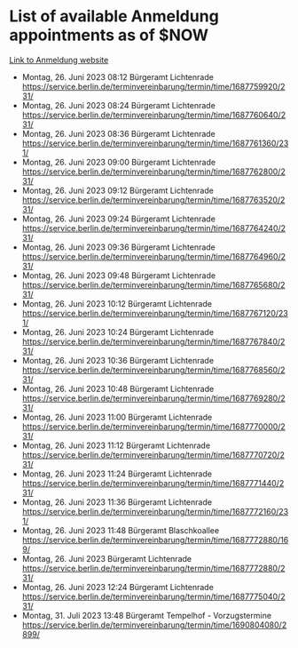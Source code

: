 # List of available Anmeldung appointments as of $NOW
[Link to Anmeldung website](https://service.berlin.de/terminvereinbarung/termin/tag.php?termin=1&anliegen[]=120686&dienstleisterlist=122210,122217,327316,122219,327312,122227,327314,122231,327346,122243,327348,122254,122252,329742,122260,329745,122262,329748,122271,327278,122273,327274,122277,327276,330436,122280,327294,122282,327290,122284,327292,122291,327270,122285,327266,122286,327264,122296,327268,150230,329760,122297,327286,122294,327284,122312,329763,122314,329775,122304,327330,122311,327334,122309,327332,317869,122281,327352,122279,329772,122283,122276,327324,122274,327326,122267,329766,122246,327318,122251,327320,122257,327322,122208,327298,122226,327300&herkunft=http%3A%2F%2Fservice.berlin.de%2Fdienstleistung%2F120686%2F)
- Montag, 26. Juni 2023 08:12 Bürgeramt Lichtenrade https://service.berlin.de/terminvereinbarung/termin/time/1687759920/231/
- Montag, 26. Juni 2023 08:24 Bürgeramt Lichtenrade https://service.berlin.de/terminvereinbarung/termin/time/1687760640/231/
- Montag, 26. Juni 2023 08:36 Bürgeramt Lichtenrade https://service.berlin.de/terminvereinbarung/termin/time/1687761360/231/
- Montag, 26. Juni 2023 09:00 Bürgeramt Lichtenrade https://service.berlin.de/terminvereinbarung/termin/time/1687762800/231/
- Montag, 26. Juni 2023 09:12 Bürgeramt Lichtenrade https://service.berlin.de/terminvereinbarung/termin/time/1687763520/231/
- Montag, 26. Juni 2023 09:24 Bürgeramt Lichtenrade https://service.berlin.de/terminvereinbarung/termin/time/1687764240/231/
- Montag, 26. Juni 2023 09:36 Bürgeramt Lichtenrade https://service.berlin.de/terminvereinbarung/termin/time/1687764960/231/
- Montag, 26. Juni 2023 09:48 Bürgeramt Lichtenrade https://service.berlin.de/terminvereinbarung/termin/time/1687765680/231/
- Montag, 26. Juni 2023 10:12 Bürgeramt Lichtenrade https://service.berlin.de/terminvereinbarung/termin/time/1687767120/231/
- Montag, 26. Juni 2023 10:24 Bürgeramt Lichtenrade https://service.berlin.de/terminvereinbarung/termin/time/1687767840/231/
- Montag, 26. Juni 2023 10:36 Bürgeramt Lichtenrade https://service.berlin.de/terminvereinbarung/termin/time/1687768560/231/
- Montag, 26. Juni 2023 10:48 Bürgeramt Lichtenrade https://service.berlin.de/terminvereinbarung/termin/time/1687769280/231/
- Montag, 26. Juni 2023 11:00 Bürgeramt Lichtenrade https://service.berlin.de/terminvereinbarung/termin/time/1687770000/231/
- Montag, 26. Juni 2023 11:12 Bürgeramt Lichtenrade https://service.berlin.de/terminvereinbarung/termin/time/1687770720/231/
- Montag, 26. Juni 2023 11:24 Bürgeramt Lichtenrade https://service.berlin.de/terminvereinbarung/termin/time/1687771440/231/
- Montag, 26. Juni 2023 11:36 Bürgeramt Lichtenrade https://service.berlin.de/terminvereinbarung/termin/time/1687772160/231/
- Montag, 26. Juni 2023 11:48 Bürgeramt Blaschkoallee https://service.berlin.de/terminvereinbarung/termin/time/1687772880/169/
- Montag, 26. Juni 2023  Bürgeramt Lichtenrade https://service.berlin.de/terminvereinbarung/termin/time/1687772880/231/
- Montag, 26. Juni 2023 12:24 Bürgeramt Lichtenrade https://service.berlin.de/terminvereinbarung/termin/time/1687775040/231/
- Montag, 31. Juli 2023 13:48 Bürgeramt Tempelhof - Vorzugstermine https://service.berlin.de/terminvereinbarung/termin/time/1690804080/2899/
